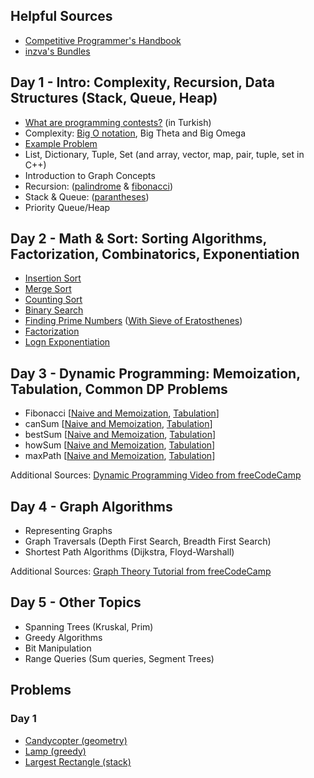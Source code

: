 ## Helpful Sources

- [Competitive Programmer's Handbook](https://github.com/pllk/cphb/blob/master/book.pdf)
- [inzva's Bundles](https://github.com/inzva/Algorithm-Program/tree/master/bundles)

## Day 1 - Intro: Complexity, Recursion, Data Structures (Stack, Queue, Heap)

- [What are programming contests?](https://e-bergi.com/y/icpc-nedir/) (in Turkish)
- Complexity: [Big O notation](https://thatcomputerscientist.com/big-o-notation-explained-as-easily-as-possible), Big Theta and Big Omega
- [Example Problem](https://arsiv.cclub.metu.edu.tr/problem/indirim/)
- List, Dictionary, Tuple, Set (and array, vector, map, pair, tuple, set in C++)
- Introduction to Graph Concepts
- Recursion: ([palindrome](day1/recursion-palindrome.py) & [fibonacci](day1/recursion-fibonacci.py))
- Stack & Queue: ([parantheses](day1/stack-parantheses.py))
- Priority Queue/Heap

## Day 2 - Math & Sort: Sorting Algorithms, Factorization, Combinatorics, Exponentiation

- [Insertion Sort](day2/sort-insertion.py)
- [Merge Sort](day2/sort-merge.py)
- [Counting Sort](day2/sort-count.py)
- [Binary Search](day2/search-binary.py)
- [Finding Prime Numbers](day2/math-isPrime.py) ([With Sieve of Eratosthenes](day2/math-sieve.py))
- [Factorization](day2/math-factorization.py)
- [Logn Exponentiation](day2/math-exp.py)

## Day 3 - Dynamic Programming: Memoization, Tabulation, Common DP Problems

- Fibonacci [[Naive and Memoization](day3/memoization-fibonacci.py), [Tabulation](day3/tabulation-fibonacci.py)]
- canSum [[Naive and Memoization](day3/memoization-canSum.py), [Tabulation](day3/tabulation-canSum.py)]
- bestSum [[Naive and Memoization](day3/memoization-bestSum.py), [Tabulation](day3/tabulation-bestSum.py)]
- howSum [[Naive and Memoization](day3/memoization-howSum.py), [Tabulation](day3/tabulation-howSum.py)]
- maxPath [[Naive and Memoization](day3/memoization-maxPath.py), [Tabulation](day3/tabulation-maxPath.py)]

Additional Sources: [Dynamic Programming Video from freeCodeCamp](https://www.youtube.com/watch?v=oBt53YbR9Kk) 

## Day 4 - Graph Algorithms

- Representing Graphs
- Graph Traversals (Depth First Search, Breadth First Search)
- Shortest Path Algorithms (Dijkstra, Floyd-Warshall)

Additional Sources: [Graph Theory Tutorial from freeCodeCamp](https://www.youtube.com/watch?v=09_LlHjoEiY)

## Day 5 - Other Topics

- Spanning Trees (Kruskal, Prim)
- Greedy Algorithms
- Bit Manipulation
- Range Queries (Sum queries, Segment Trees)


## Problems

### Day 1

- [Candycopter (geometry)](https://arsiv.cclub.metu.edu.tr/problem/heli/)
- [Lamp (greedy)](https://arsiv.cclub.metu.edu.tr/problem/20blamp/)
- [Largest Rectangle (stack)](https://www.hackerrank.com/challenges/largest-rectangle/problem)